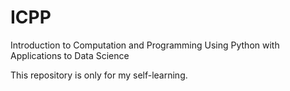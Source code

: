 # ICPP
Introduction to Computation and Programming Using Python with Applications to Data Science

This repository is only for my self-learning.

